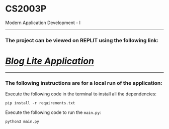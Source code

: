 # CS2003P
Modern Application Development - I

---

### The project can be viewed on REPLIT using the following link:
# ***[Blog Lite Application](https://BLOG-Lite.humanshudg.repl.co)***

---

### The following instructions are for a local run of the application:
Execute the following code in the terminal to install all the dependencies:
```
pip install -r requirements.txt
```

Execute the following code to run the `main.py`:
```
python3 main.py
```
